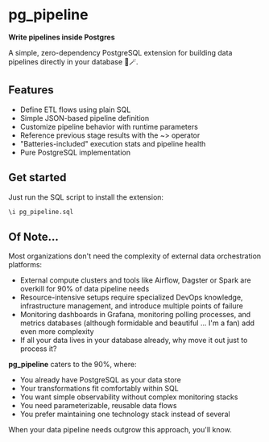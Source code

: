 # pg_pipeline
**Write pipelines inside Postgres**

A simple, zero-dependency PostgreSQL extension for building data pipelines directly in your database 🐘🪄.

## Features
- Define ETL flows using plain SQL
- Simple JSON-based pipeline definition
- Customize pipeline behavior with runtime parameters
- Reference previous stage results with the ~> operator
- "Batteries-included" execution stats and pipeline health
- Pure PostgreSQL implementation

## Get started
Just run the SQL script to install the extension:
```sql
\i pg_pipeline.sql
```

## Of Note...
Most organizations don't need the complexity of external data orchestration platforms:

- External compute clusters and tools like Airflow, Dagster or Spark are overkill for 90% of data pipeline needs
- Resource-intensive setups require specialized DevOps knowledge, infrastructure management, and introduce multiple points of failure
- Monitoring dashboards in Grafana, monitoring polling processes, and metrics databases (although formidable and beautiful ... I'm a fan) add even more complexity
- If all your data lives in your database already, why move it out just to process it?

**pg_pipeline** caters to the 90%, where:

- You already have PostgreSQL as your data store
- Your transformations fit comfortably within SQL
- You want simple observability without complex monitoring stacks
- You need parameterizable, reusable data flows
- You prefer maintaining one technology stack instead of several

When your data pipeline needs outgrow this approach, you'll know.
